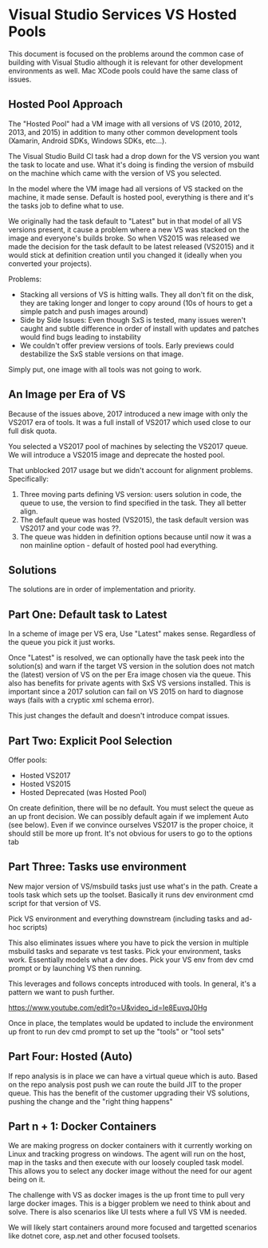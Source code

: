 # Visual Studio Services VS Hosted Pools  

This document is focused on the problems around the common case of building with Visual Studio although it is relevant for other development environments as well.  Mac XCode pools could have the same class of issues.

## Hosted Pool Approach

The "Hosted Pool" had a VM image with all versions of VS (2010, 2012, 2013, and 2015) in addition to many other common development tools (Xamarin, Android SDKs, Windows SDKs, etc...).

The Visual Studio Build CI task had a drop down for the VS version you want the task to locate and use.  What it's doing is finding the version of msbuild on the machine which came with the version of VS you selected.

In the model where the VM image had all versions of VS stacked on the machine, it made sense.  Default is hosted pool, everything is there and it's the tasks job to define what to use.

We originally had the task default to "Latest" but in that model of all VS versions present, it cause a problem where a new VS was stacked on the image and everyone's builds broke.  So when VS2015 was released we made the decision for the task default to be latest released (VS2015) and it would stick at definition creation until you changed it (ideally when you converted your projects).

Problems:  

  - Stacking all versions of VS is hitting walls.  They all don't fit on the disk, they are taking longer and  longer to copy around (10s of hours to get a simple patch and push images around)
  - Side by Side Issues: Even though SxS is tested, many issues weren't caught and subtle difference in order of install with updates and patches would find bugs leading to instability
  - We couldn't offer preview versions of tools.  Early previews could destabilize the SxS stable versions on that image.

Simply put, one image with all tools was not going to work.

## An Image per Era of VS

Because of the issues above, 2017 introduced a new image with only the VS2017 era of tools.  It was a full install of VS2017 which used close to our full disk quota.

You selected a VS2017 pool of machines by selecting the VS2017 queue.  We will introduce a VS2015 image and deprecate the hosted pool.

That unblocked 2017 usage but we didn't account for alignment problems.  Specifically:

1.  Three moving parts defining VS version: users solution in code, the queue to use, the version to find specified in the task.  They all better align.
2.  The default queue was hosted (VS2015), the task default version was VS2017 and your code was ??.
3.  The queue was hidden in definition options because until now it was a non mainline option - default of hosted pool had everything.

## Solutions

The solutions are in order of implementation and priority.

## Part One: Default task to Latest

In a scheme of image per VS era, Use "Latest" makes sense.  Regardless of the queue you pick it just works.

Once "Latest" is resolved, we can optionally have the task peek into the solution(s) and warn if the target VS version in the solution does not match the (latest) version of VS on the per Era image chosen via the queue.  This also has benefits for private agents with SxS VS versions installed.  This is important since a 2017 solution can fail on VS 2015 on hard to diagnose ways (fails with a cryptic xml schema error).

This just changes the default and doesn't introduce compat issues.

## Part Two: Explicit Pool Selection

Offer pools:

  - Hosted VS2017
  - Hosted VS2015
  - Hosted Deprecated (was Hosted Pool)

On create definition, there will be no default.  You must select the queue as an up front decision.  We can possibly default again if we implement Auto (see below).  Even if we convince ourselves VS2017 is the proper choice, it should still be more up front.  It's not obvious for users to go to the options tab 

## Part Three: Tasks use environment

New major version of VS/msbuild tasks just use what's in the path.  Create a tools task which sets up the toolset.  Basically it runs dev environment cmd script for that version of VS.

Pick VS environment and everything downstream (including tasks and ad-hoc scripts)

This also eliminates issues where you have to pick the version in multiple msbuild tasks and separate vs test tasks.  Pick your environment, tasks work.  Essentially models what a dev does.  Pick your VS env from dev cmd prompt or by launching VS then running.

This leverages and follows concepts introduced with tools.  In general, it's a pattern we want to push further.

https://www.youtube.com/edit?o=U&video_id=Ie8EuvqJ0Hg

Once in place, the templates would be updated to include the environment up front to run dev cmd prompt to set up the "tools" or "tool sets"

## Part Four: Hosted (Auto)

If repo analysis is in place we can have a virtual queue which is auto.  Based on the repo analysis post push we can route the build JIT to the proper queue.  This has the benefit of the customer upgrading their VS solutions, pushing the change and the "right thing happens"

## Part n + 1: Docker Containers

We are making progress on docker containers with it currently working on Linux and tracking progress on windows.  The agent will run on the host, map in the tasks and then execute with our loosely coupled task model.  This allows you to select any docker image without the need for our agent being on it.

The challenge with VS as docker images is the up front time to pull very large docker images.  This is a bigger problem we need to think about and solve.  There is also scenarios like UI tests where a full VS VM is needed.

We will likely start containers around more focused and targetted scenarios like dotnet core, asp.net and other focused toolsets.





























